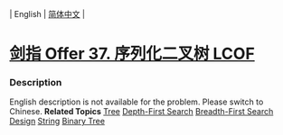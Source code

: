 | English | [简体中文](README.md) |

# [剑指 Offer 37. 序列化二叉树  LCOF](https://leetcode-cn.com/problems/xu-lie-hua-er-cha-shu-lcof)
 ### Description
English description is not available for the problem. Please switch to Chinese.
**Related Topics**  [Tree](https://leetcode-cn.com/tag/tree) [Depth-First Search](https://leetcode-cn.com/tag/depth-first-search) [Breadth-First Search](https://leetcode-cn.com/tag/breadth-first-search) [Design](https://leetcode-cn.com/tag/design) [String](https://leetcode-cn.com/tag/string) [Binary Tree](https://leetcode-cn.com/tag/binary-tree) 